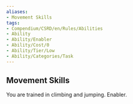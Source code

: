 ```yaml
---
aliases:
- Movement Skills
tags:
- Compendium/CSRD/en/Rules/Abilities
- Ability
- Ability/Enabler
- Ability/Cost/0
- Ability/Tier/Low
- Ability/Categories/Task
---
```


  
## Movement Skills  
You are trained in climbing and jumping. Enabler.